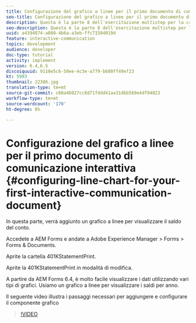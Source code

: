 ```yaml
---
title: Configurazione del grafico a linee per il primo documento di comunicazione interattiva
seo-title: Configurazione del grafico a linee per il primo documento di comunicazione interattiva
description: Questa è la parte 8 dell'esercitazione multistep per la creazione del primo documento di comunicazione interattiva per il canale di stampa. In questa parte, verrà aggiunto un grafico a linee per visualizzare il saldo del conto.
seo-description: Questa è la parte 8 dell'esercitazione multistep per la creazione del primo documento di comunicazione interattiva per il canale di stampa. In questa parte, verrà aggiunto un grafico a linee per visualizzare il saldo del conto.
uuid: a4394874-a080-4b6a-a3eb-ffc71504919d
feature: interactive-communication
topics: development
audience: developer
doc-type: tutorial
activity: implement
version: 6.4,6.5
discoiquuid: 9110e5c6-50ee-4c3e-a779-b680ff49ef23
kt: 5993
thumbnail: 22386.jpg
translation-type: tm+mt
source-git-commit: c60a46027cc8d71fddd41aa31dbb569e4df94823
workflow-type: tm+mt
source-wordcount: '170'
ht-degree: 0%

---
```



# Configurazione del grafico a linee per il primo documento di comunicazione interattiva {#configuring-line-chart-for-your-first-interactive-communication-document}

In questa parte, verrà aggiunto un grafico a linee per visualizzare il saldo del conto.

Accedete a  AEM Forms e andate a Adobe Experience Manager > Forms > Forms &amp; Documents.

Aprite la cartella 401KStatementPrint.

Aprite la 401KStatementPrint in modalità di modifica.

A partire da  AEM Forms 6.4, è molto facile visualizzare i dati utilizzando vari tipi di grafici. Usiamo un grafico a linee per visualizzare i saldi per anno.

Il seguente video illustra i passaggi necessari per aggiungere e configurare il componente grafico

>[!VIDEO](https://video.tv.adobe.com/v/22386/?quality=9&learn=on)

